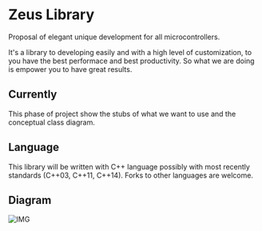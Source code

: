 # Zeus Library
Proposal of elegant unique development for all microcontrollers.

It's a library to developing easily and with a high level of customization, to you have the best performace and best productivity. So what we are doing is empower you to have great results.

## Currently
This phase of project show the stubs of what we want to use and the conceptual class diagram.

## Language
This library will be written with C++ language possibly with most recently standards (C++03, C++11, C++14). Forks to other languages are welcome.

## Diagram
![IMG](https://github.com/DavidUser/zeus/tree/master/diagrams/zeus.jpg)

